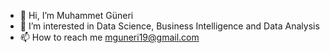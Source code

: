 - 👋 Hi, I’m Muhammet Güneri
- 👀 I’m interested in Data Science, Business Intelligence and Data Analysis
- 📫 How to reach me mguneri19@gmail.com


<!---
mguneri19/mguneri19 is a ✨ special ✨ repository because its `README.md` (this file) appears on your GitHub profile.
You can click the Preview link to take a look at your changes.
--->
